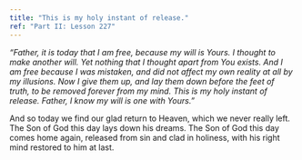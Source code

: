 ```yaml
---
title: "This is my holy instant of release."
ref: "Part II: Lesson 227"
---
```


*“Father, it is today that I am free, because my will is Yours. I
thought to make another will. Yet nothing that I thought apart from You
exists. And I am free because I was mistaken, and did not affect my own
reality at all by my illusions. Now I give them up, and lay them down
before the feet of truth, to be removed forever from my mind. This is my
holy instant of release. Father, I know my will is one with Yours.”*

And so today we find our glad return to Heaven, which we never really
left. The Son of God this day lays down his dreams. The Son of God this
day comes home again, released from sin and clad in holiness, with his
right mind restored to him at last.

